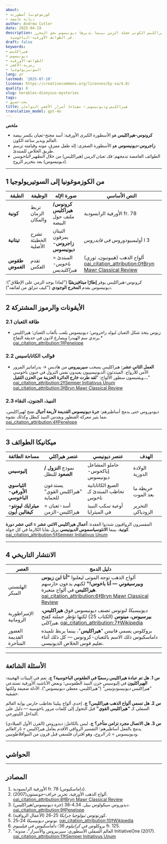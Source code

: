 ```yaml
---
about:
- كوزموغونيا أسطورية
- ديانة غامضة
author: Andrew Cutler
date: 2025-04-19
description: كيف يضبط هيراكليس الكوني عجلة الزمن بينما يديرها ديونيسوس نحو التحرر
  في الطوائف الأورفية-الباخوسية.
draft: false
keywords:
- هيراكليس
- ديونيسوس
- الطوائف-الأورفية
- رمزية-الأفعى
- السوتيريولوجيا
lang: ar
lastmod: '2025-07-10'
license: https://creativecommons.org/licenses/by-sa/4.0/
quality: 8
slug: herakles-dionysus-mysteries
tags:
- بحث-عميق
title: هيراكليس وديونيسوس — مفتاحا أسرار الأفعى التوأمان
translation_model: gpt-4o
---
```


**ملخص**

- **كرونوس-هيراكليس** هو الأسطورة الكبرى الأورفية: أسد مجنح-ثعبان يكسر بيضة العالم ويدير ساعة الكون.
- **زاجروس-ديونيسوس** هو الأسطورة الصغرى: إله طفل ممزق، موته وقيامته ترسم طريق الخلاص للمبتدئ.
- الطوائف الغامضة تدمجهم: *فك ثعبان الزمن* (هيراكليس) من خلال *التطهير الباخوسي* (ديونيسوس) يعد بتحرير الروح.

---

## 1 من الكوزموغونيا إلى السوتيريولوجيا

| الطبقة | الوظيفة | صورة الإله | النص الأساسي |
|-------|----------|-----------|--------------|
| **كونية** | تربط الزمان والمكان | **كرونوس/هيراكليس** ملتف حول البيضة | الأورفية الرابسودية fr. 78 |
| **تيتانية** | تشرح الخطيئة الأصلية | التيتان يمزقون **زاجروس-ديونيسوس** | أوليمبيودوروس *في فايدروس* I 3 |
| **طقوس الغموض** | تقدم العكس | المبتدئ = *باخوس-هيراكليديس* | ألواح الذهب (هيبونيون، ثوري) [oai_citation_attribution:0‡Bryn Mawr Classical Review](https://bmcr.brynmawr.edu/2008/2008.10.16/) |

كرونوس-هيراكليس يوفر **إطارًا ميتافيزيقيًا** ("لماذا يوجد الزمن على الإطلاق")؛ ديونيسوس يقدم **المخرج الوجودي** ("كيف تنزلق من لفائفه").

---

## 2 الأيقونات والرموز المشتركة

### 2.1 طاقة الثعبان
* زيوس يتخذ شكل الثعبان ليولد زاجروس؛ ديونيسوس يلعب بألعاب الثعبان؛ هيراكليس يرتدي سم الهيدرا ويصارع لادون في حديقة التفاح.* [oai_citation_attribution:1‡Penelope](https://penelope.uchicago.edu/Thayer/E/Roman/Texts/Diodorus_Siculus/4B%2A.html)

### 2.2 قوالب الكاتاباسيس
* **العمل الثاني عشر:** هيراكليس يسحب **سيربيروس** من هاديس → يدراماتيز المرور الآمن للأرواح. المبتدئون الديونيسييون يعيدون نفس النزول في جنون باخوسي ويقتبسون سطور الألواح: "**لقد طرت خارج الدائرة الحزينة من الحزن الثقيل...**" [oai_citation_attribution:2‡Semper Initiativus Unum](https://initiativeone.blogspot.com/2017/01/mythic-underworld-cerebus-and-mysteries.html) [oai_citation_attribution:3‡Bryn Mawr Classical Review](https://bmcr.brynmawr.edu/2008/2008.10.16/)

### 2.3 النبيذ، الجنون، النقاء
ديودوروس حتى يدمج أساطيرهم: **جرة ديونيسوس القديمة لأربعة أجيال** تفتح لهيراكليس، مما يثير معركة القنطور ويقدس النبيذ كبطل وكذلك نشوة. [oai_citation_attribution:4‡Penelope](https://penelope.uchicago.edu/Thayer/E/Roman/Texts/Diodorus_Siculus/4B%2A.html)

---

## 3 ميكانيكا الطوائف

| مساحة الطائفة | عنصر هيراكلي | عنصر ديونيسي | الهدف |
|------------|------------------|-------------------|------|
| **إليوسيس** | نموذج **النزول / الصعود** للبطل | حاملو المشاعل إياكخوس-ديونيسوس | الولادة الدورية |
| **الثياسوي الأورفي-الباخوسي** | يستدعون "هيراكليس القوي" للحماية | الصيغ الكاتاباتية تخاطب المبتدئ كـ *باخوس* | خريطة ما بعد الموت |
| **ميثرايك ليونتو-كيفالين أيون** | أسد-ثعبان = هيراكليس-الزمن | أوعية سكب النبيذ في الميثرايا | التحرير الزودياكي |

المفسرون الرواقيون شددوا العقدة: **أعمال هيراكليس الاثني عشر = اثني عشر دورة كونية**، بينما **الانثوسياسموس الديونيسي** يزيل بقايا الكارما في كل جولة. [oai_citation_attribution:5‡Semper Initiativus Unum](https://initiativeone.blogspot.com/2017/01/mythic-underworld-cerebus-and-mysteries.html)

---

## 4 الانتشار التاريخي

| العصر | دليل الدمج |
|-------|-------------------|
| الهلنستي المبكر | ألواح الذهب توجه الموتى ليعلنوا **"أنا ابن زيوس وبيرسيفوني — أنا باخوس!"** لكنهم يدعون حارسهم **هيراكليس** في ألواح متغيرة. [oai_citation_attribution:6‡Bryn Mawr Classical Review](https://bmcr.brynmawr.edu/2008/2008.10.16/) |
| الإمبراطورية الرومانية | *ديونيسيكا* لنونوس تصنف ديونيسوس فوق **هيراكليس، بيرسيوس، مينوس** (الكتاب 25) لكنها تؤطر حملته كفتح *هيراكلي*. [oai_citation_attribution:7‡Wikipedia](https://en.wikipedia.org/wiki/Dionysiaca) |
| العصور القديمة المتأخرة | بروكلوس يسمي فانيس "**هيراكليس**"، بينما يربط تلميذه داماسكيوس ذلك الاسم بالثعبان-كرونوس — كل ذلك أثناء تعليم قوس الخلاص الديونيسي. |

---

## الأسئلة الشائعة <!-- يحتفظ بدعم مخطط FAQPage -->

**س 1. هل تم عبادة هيراكليس رسميًا في الطقوس الباخوسية؟**
**ج.** نعم في البيئات الهجينة: **الهيراكليون** في إليوسيس خزن النبيذ الطقوسي؛ وبعض الأناشيد الأورفية تستدعي *"هيراكليس ديونيسودوتيس"* ("هيراكليس، معطي ديونيسوس"). الأدلة ضعيفة ولكنها حقيقية.

**س 2. هل تسمي ألواح الذهب هيراكليس؟**
**ج.** إحدى ألواح بيلينا تخاطب حارس بوابة العالم السفلي كـ **"هيراكليس القوي"** قبل التحول إلى كلمات مرور باخوسية — دليل على التداخل الليتورجي.

**س 3. هل الاتصال مجرد تزامن متأخر؟**
**ج.** ليس بالكامل: ديدوروس (القرن الأول الميلادي) يدمج بالفعل أساطيرهم؛ التفسير الرواقي الأقدم يعامل *هيراكليس = نار العالم* و*ديونيسوس = نار الروح*، وهو اقتران فلسفي قبل قرون من النيوأفلاطونيين.

---

## الحواشي

[^orpic-egg]: داماسكيوس، *دي برينسيبيس* I 316؛ الثعبان كرونوس-هيراكليس يكسر البيضة.

---

## المصادر

1. الأورفية الرابسودية fr. 78 (داماسكيوس).
2. ألواح الذهب الأورفية، تحرير جراف–جونستون(2007). [oai_citation_attribution:8‡Bryn Mawr Classical Review](https://bmcr.brynmawr.edu/2008/2008.10.16/)
3. ديدوروس سيكولوس *بيبل.* 4.34-38 (جرة ديونيسوس/هيراكليس). [oai_citation_attribution:9‡Penelope](https://penelope.uchicago.edu/Thayer/E/Roman/Texts/Diodorus_Siculus/4B%2A.html)
4. كورنوتوس *ثيولوجيا جرايكا* 25-26 (الأعمال الرواقية).
5. نونوس *ديونيسيكا* 24-25. [oai_citation_attribution:10‡Wikipedia](https://en.wikipedia.org/wiki/Dionysiaca)
6. بروكلوس *في كراتيلوم* 36؛ داماسكيوس *في فيليبيوم* fr. 125.
7. "العالم السفلي الأسطوري: سيربيروس والأسرار"، مدونة InitiativeOne (2017). [oai_citation_attribution:11‡Semper Initiativus Unum](https://initiativeone.blogspot.com/2017/01/mythic-underworld-cerebus-and-mysteries.html)